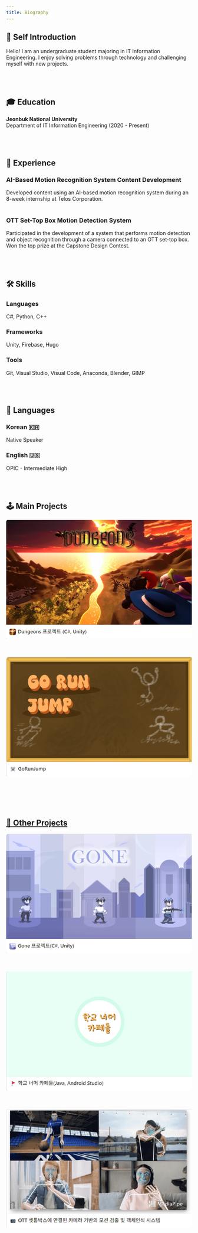 ```yaml
---
title: Biography
---
```


## 👤 **Self Introduction**

Hello! I am an undergraduate student majoring in IT Information Engineering. I enjoy solving problems through technology and challenging myself with new projects.
<br><br>
<br><br>

## 🎓 **Education**

**Jeonbuk National University**  
Department of IT Information Engineering (2020 - Present)
<br><br>
<br><br>

## 💼 **Experience**

### **AI-Based Motion Recognition System Content Development**  
  Developed content using an AI-based motion recognition system during an 8-week internship at Telos Corporation.<br><br>

### **OTT Set-Top Box Motion Detection System**  
  Participated in the development of a system that performs motion detection and object recognition through a camera connected to an OTT set-top box. Won the top prize at the Capstone Design Contest.
<br><br>
<br><br>

## 🛠 **Skills**

### **Languages**  
C#, Python, C++  

### **Frameworks**  
Unity, Firebase, Hugo  

### **Tools**  
Git, Visual Studio, Visual Code, Anaconda, Blender, GIMP
<br><br>
<br><br>

## 🥏 **Languages**

### Korean :kr:  
Native Speaker

### English :us:  
OPIC - Intermediate High
<br><br>
<br><br>

## 🕹️ **Main Projects**

<a href="https://kravie403.github.io/projects/main-projects/dungeons/">
    <img src="featured(10).png" style="display: block; margin: 0 auto 50px 0;">  
    

<a href="https://kravie403.github.io/projects/main-projects/go-run-jump/">
    <img src="featured(11).png" style="display: block; margin: 0 auto 50px 0;">

<br><br>

## 📖 **Other Projects**

<a href="https://kravie403.github.io/projects/sub-projects/gone/">
    <img src="featured(12).png" style="display: block; margin: 0 auto 50px 0;">  


<a href="https://kravie403.github.io/projects/sub-projects/cafe-beyond-the-university/">
    <img src="featured(13).png" style="display: block; margin: 0 auto 50px 0;">  


<a href="https://kravie403.github.io/projects/sub-projects/motion-detection-object-recognition/">
    <img src="featured(14).png" style="display: block; margin: 0 auto 50px 0;">  
<br><br>
